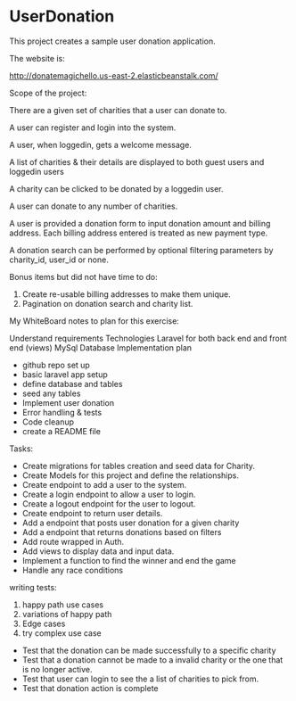 # UserDonation

This project creates a sample user donation application.

The website is:

http://donatemagichello.us-east-2.elasticbeanstalk.com/

Scope of the project:

There are a given set of charities that a user can donate to.

A user can register and login into the system.

A user, when loggedin, gets a welcome message.

A list of charities & their details are displayed to both guest users and loggedin users

A charity can be clicked to be donated by a loggedin user.

A user can donate to any number of charities.

A user is provided a donation form to input donation amount and billing address. Each billing address entered is treated as new payment type.

A donation search can be performed by optional filtering parameters by charity_id, user_id or none.


Bonus items but did not have time to do:
1. Create re-usable billing addresses to make them unique.
2. Pagination on donation search and charity list.

My WhiteBoard notes to plan for this exercise:

Understand requirements
Technologies
   Laravel for both back end and front end (views)
   MySql Database
Implementation plan
- github repo set up
- basic laravel app setup
- define database and tables
- seed any tables
- Implement user donation
- Error handling & tests 
- Code cleanup
- create a README file

Tasks:

- Create migrations for tables creation and seed data for Charity.
- Create Models for this project and define the relationships.
- Create endpoint to add a user to the system.
- Create a login endpoint to allow a user to login.
- Create a logout endpoint for the user to logout.
- Create endpoint to return user details.
- Add a endpoint that posts user donation for a given charity
- Add a endpoint that returns donations based on filters
- Add route wrapped in Auth.
- Add views to display data and input data.
- Implement a function to find the winner and end the game
- Handle any race conditions

writing tests:
1. happy path use cases
2. variations of happy path
3. Edge cases
4. try complex use case


- Test that the donation can be made successfully to a specific charity
- Test that a donation cannot be made to a invalid charity or the one that is no longer active.
- Test that user can login to see the a list of charities to pick from.
- Test that donation action is complete


